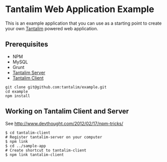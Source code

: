 # Tantalim Web Application Example

This is an example application that you can use as a starting point to create your own [Tantalim](http://www.tantalim.com/) powered web application.

## Prerequisites
* NPM
* MySQL
* Grunt
* [Tantalim Server](https://github.com/tantalim/tantalim-server)
* [Tantalim Client](https://github.com/tantalim/tantalim-client)

```
git clone git@github.com:tantalim/example.git
cd example
npm install
```

## Working on Tantalim Client and Server

See http://www.devthought.com/2012/02/17/npm-tricks/
```
$ cd tantalim-client
# Register tantalim-server on your computer
$ npm link
$ cd ../sample-app
# Create shortcut to tantalim-client
$ npm link tantalim-client
```
